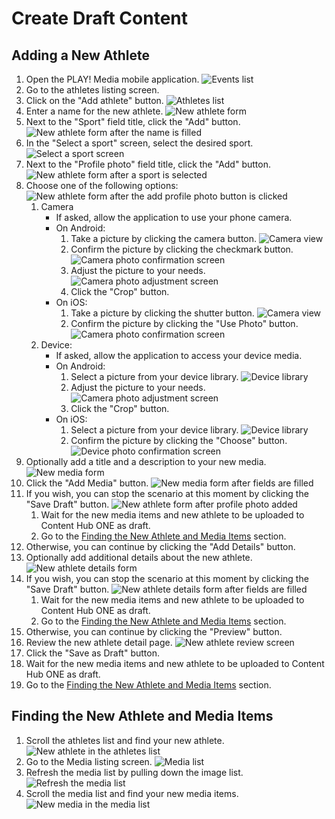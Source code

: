 # Create Draft Content

## Adding a New Athlete

1. Open the PLAY! Media mobile application.
![Events list](./media/draft-content-1.png)
1. Go to the athletes listing screen.
1. Click on the "Add athlete" button.
![Athletes list](./media/draft-content-2.png)
1. Enter a name for the new athlete.
![New athlete form](./media/draft-content-3.png)
1. Next to the "Sport" field title, click the "Add" button.
![New athlete form after the name is filled](./media/draft-content-4.png)
1. In the "Select a sport" screen, select the desired sport.
![Select a sport screen](./media/draft-content-5.png)
1. Next to the "Profile photo" field title, click the "Add" button.
![New athlete form after a sport is selected](./media/draft-content-6.png)
1. Choose one of the following options:
![New athlete form after the add profile photo button is clicked](./media/draft-content-7.png)
    1. Camera
        - If asked, allow the application to use your phone camera.
        - On Android:
            1. Take a picture by clicking the camera button.
            ![Camera view](./media/draft-content-8.png)
            1. Confirm the picture by clicking the checkmark button.
            ![Camera photo confirmation screen](./media/draft-content-9.png)
            1. Adjust the picture to your needs.
            ![Camera photo adjustment screen](./media/draft-content-10.png)
            1. Click the "Crop" button.
        - On iOS:
            1. Take a picture by clicking the shutter button.
            ![Camera view](./media/ios-take-picture.jpg)
            1. Confirm the picture by clicking the "Use Photo" button.
            ![Camera photo confirmation screen](./media/ios-adjust-picture.jpg)
    1. Device:
        - If asked, allow the application to access your device media.
        - On Android:
            1. Select a picture from your device library.
            ![Device library](./media/draft-content-21.png)
            1. Adjust the picture to your needs.
            ![Camera photo adjustment screen](./media/draft-content-10.png)
            1. Click the "Crop" button.
        - On iOS:
            1. Select a picture from your device library.
            ![Device library](./media/ios-device-library.jpg)
            1. Confirm the picture by clicking the "Choose" button.
            ![Device photo confirmation screen](./media/ios-use-picture-from-device.jpg)
1. Optionally add a title and a description to your new media.
![New media form](./media/draft-content-11.png)
1. Click the "Add Media" button.
![New media form after fields are filled](./media/draft-content-12.png)
1. If you wish, you can stop the scenario at this moment by clicking the "Save Draft" button.
![New athlete form after profile photo added](./media/draft-content-13.png)
    1. Wait for the new media items and new athlete to be uploaded to Content Hub ONE as draft.
    1. Go to the [Finding the New Athlete and Media Items](#finding-the-new-athlete-and-media-items) section.
1. Otherwise, you can continue by clicking the "Add Details" button.
1. Optionally add additional details about the new athlete.
![New athlete details form](./media/draft-content-14.png)
1. If you wish, you can stop the scenario at this moment by clicking the "Save Draft" button.
![New athlete details form after fields are filled](./media/draft-content-15.png)
    1. Wait for the new media items and new athlete to be uploaded to Content Hub ONE as draft.
    1. Go to the [Finding the New Athlete and Media Items](#finding-the-new-athlete-and-media-items) section.
1. Otherwise, you can continue by clicking the "Preview" button.
1. Review the new athlete detail page.
![New athlete review screen](./media/draft-content-16.png)
1. Click the "Save as Draft" button.
1. Wait for the new media items and new athlete to be uploaded to Content Hub ONE as draft.
1. Go to the [Finding the New Athlete and Media Items](#finding-the-new-athlete-and-media-items) section.

## Finding the New Athlete and Media Items

1. Scroll the athletes list and find your new athlete.
![New athlete in the athletes list](./media/draft-content-17.png)
1. Go to the Media listing screen.
![Media list](./media/draft-content-20.png)
1. Refresh the media list by pulling down the image list.
![Refresh the media list](./media/draft-content-18.png)
1. Scroll the media list and find your new media items.
![New media in the media list](./media/draft-content-19.png)
